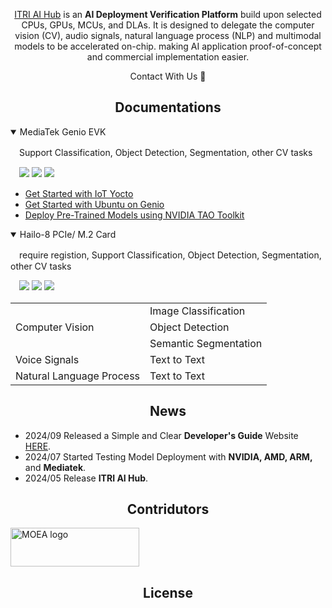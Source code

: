 <div align="center">
  
  [ITRI AI Hub](https://e-aihub.dev/) is an **AI Deployment Verification Platform** build upon selected CPUs, GPUs, MCUs, and DLAs. It is designed to delegate the computer vision (CV), audio signals, natural language process (NLP) and multimodal models to be accelerated on-chip. making AI application proof-of-concept and commercial implementation easier.

Contact With Us :wave:

</div>

## <div align="center">Documentations</div>

<details open>
<summary>MediaTek Genio EVK</summary>

　Support Classification, Object Detection, Segmentation, other CV tasks
  
　![](https://img.shields.io/badge/OS-Yocto_|_Ubuntu-orange) ![](https://img.shields.io/badge/NeuronPilot-v6-blue) ![](https://img.shields.io/badge/Python-3.7-green)
  * [Get Started with IoT Yocto](https://mediatek.gitlab.io/aiot/doc/aiot-dev-guide/master/sw/yocto/get-started.html)
  * [Get Started with Ubuntu on Genio](https://mediatek.gitlab.io/genio/doc/ubuntu/get-started.html)
  * [Deploy Pre-Trained Models using NVIDIA TAO Toolkit](https://mediatek.gitlab.io/genio/doc/tao/index.html)

</details>

<details open>
<summary>Hailo-8 PCIe/ M.2 Card</summary>

　require registion, Support Classification, Object Detection, Segmentation, other CV tasks
  
　![](https://img.shields.io/badge/Data_Compiler-3.27.0-blue) ![](https://img.shields.io/badge/HailoRT-4.17-blue) ![](https://img.shields.io/badge/Python-3.8-green)

</details>


<table>
    <tr>
        <td rowspan=3>Computer Vision</td>
        <td>Image Classification</td>
    </tr>
    <tr>
        <td>Object Detection</td>
    </tr>
    <tr>
        <td>Semantic Segmentation</td>
    </tr>
    <tr>
        <td rowspan=1>Voice Signals</td>
        <td>Text to Text</td>
    </tr>
    <tr>
        <td rowspan=1>Natural Language Process</td>
        <td>Text to Text</td>
    </tr>
</table>

## <div align="center">News</div>

* 2024/09 Released a Simple and Clear **Developer's Guide** Website [HERE](https://r300-ai.github.io/ITRI-AI-Hub/).
* 2024/07 Started Testing Model Deployment with **NVIDIA, AMD, ARM,** and **Mediatek**.
* 2024/05 Release **ITRI AI Hub**.
  
## <div align="center">Contridutors</div>

<a href="https://www.ey.gov.tw/File/B8B426A05E026782" target="AI晶片異質整合模組前瞻製造平台計畫"><img src="https://odas.ida.gov.tw/logo.png" alt="MOEA logo" height="62" width="206"></a>

## <div align="center">License</div>

